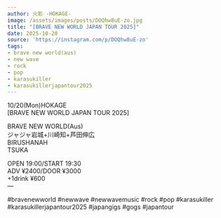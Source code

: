 ```yaml
---
author: 火影 -HOKAGE-
image: /assets/images/posts/DOQhw8uE-zo.jpg
title: "[BRAVE NEW WORLD JAPAN TOUR 2025]"
date: 2025-10-20
source: 'https://instagram.com/p/DOQhw8uE-zo'
tags:
- brave new world(aus)
- new wave
- rock
- pop
- karasukiller
- karasukillerjapantour2025
---
```

10/20(Mon)HOKAGE<br>
[BRAVE NEW WORLD JAPAN TOUR 2025]

BRAVE NEW WORLD(Aus)<br>
ジャジャ岩城+川崎知+芦田伸広<br>
BIRUSHANAH<br>
TSUKA

OPEN 19:00/START 19:30<br>
ADV ¥2400/DOOR ¥3000<br>
+1drink ¥600<br>
 —

#bravenewworld #newwave #newwavemusic #rock #pop #karasukiller #karasukillerjapantour2025 #japangigs #gogs #japantour